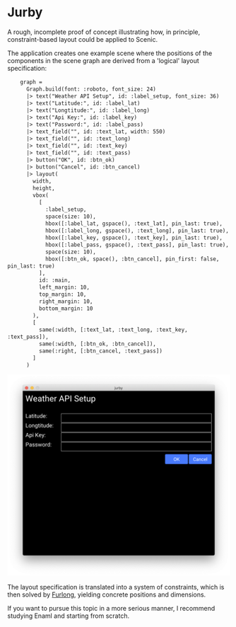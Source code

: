 Jurby
=====

A rough, incomplete proof of concept illustrating how, in principle, constraint-based layout could be applied to Scenic. 

The application creates one example scene where the positions of the components in the scene graph are derived from a 'logical' layout specification:

```
    graph =
      Graph.build(font: :roboto, font_size: 24)
      |> text("Weather API Setup", id: :label_setup, font_size: 36)
      |> text("Latitude:", id: :label_lat)
      |> text("Longtitude:", id: :label_long)
      |> text("Api Key:", id: :label_key)
      |> text("Password:", id: :label_pass)
      |> text_field("", id: :text_lat, width: 550)
      |> text_field("", id: :text_long)
      |> text_field("", id: :text_key)
      |> text_field("", id: :text_pass)
      |> button("OK", id: :btn_ok)
      |> button("Cancel", id: :btn_cancel)
      |> layout(
        width,
        height,
        vbox(
          [
            :label_setup,
            space(size: 10),
            hbox([:label_lat, gspace(), :text_lat], pin_last: true),
            hbox([:label_long, gspace(), :text_long], pin_last: true),
            hbox([:label_key, gspace(), :text_key], pin_last: true),
            hbox([:label_pass, gspace(), :text_pass], pin_last: true),
            space(size: 10),
            hbox([:btn_ok, space(), :btn_cancel], pin_first: false, pin_last: true)
          ],
          id: :main,
          left_margin: 10,
          top_margin: 10,
          right_margin: 10,
          bottom_margin: 10
        ),
        [
          same(:width, [:text_lat, :text_long, :text_key, :text_pass]),
          same(:width, [:btn_ok, :btn_cancel]),
          same(:right, [:btn_cancel, :text_pass])
        ]
      )
```

![Example layout](example.png?raw=true "Example layout")

The layout specification is translated into a system of constraints, which is then solved by [Furlong](https://github.com/patrick7777776/Furlong), yielding concrete positions and dimensions.

If you want to pursue this topic in a more serious manner, I recommend studying Enaml and starting from scratch. 

